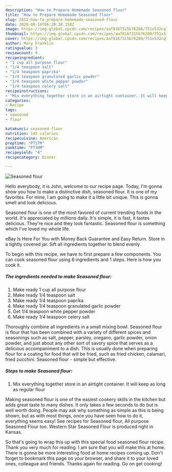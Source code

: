 ```yaml
---
description: "How to Prepare Homemade Seasoned flour"
title: "How to Prepare Homemade Seasoned flour"
slug: 2652-how-to-prepare-homemade-seasoned-flour
date: 2020-08-16T06:20:38.158Z
image: https://img-global.cpcdn.com/recipes/aaf8167315b76280/751x532cq70/seasoned-flour-recipe-main-photo.jpg
thumbnail: https://img-global.cpcdn.com/recipes/aaf8167315b76280/751x532cq70/seasoned-flour-recipe-main-photo.jpg
cover: https://img-global.cpcdn.com/recipes/aaf8167315b76280/751x532cq70/seasoned-flour-recipe-main-photo.jpg
author: Mary Franklin
ratingvalue: 3
reviewcount: 9
recipeingredient:
- "1 cup all purpose flour"
- "1/4 teaspoon salt"
- "1/4 teaspoon paprika"
- "1/4 teaspoon granulated garlic powder"
- "1/4 teaspoon white pepper powder"
- "1/4 teaspoon celery salt"
recipeinstructions:
- "Mix everything together store in an airtight container. It will keep as long as regular flour"
categories:
- Recipe
tags:
- seasoned
- flour

katakunci: seasoned flour 
nutrition: 145 calories
recipecuisine: American
preptime: "PT17M"
cooktime: "PT30M"
recipeyield: "4"
recipecategory: Dinner

---
```



![Seasoned flour](https://img-global.cpcdn.com/recipes/aaf8167315b76280/751x532cq70/seasoned-flour-recipe-main-photo.jpg)

Hello everybody, it is John, welcome to our recipe page. Today, I'm gonna show you how to make a distinctive dish, seasoned flour. It is one of my favorites. For mine, I am going to make it a little bit unique. This is gonna smell and look delicious.

Seasoned flour is one of the most favored of current trending foods in the world. It's appreciated by millions daily. It's simple, it is fast, it tastes delicious. They're nice and they look fantastic. Seasoned flour is something which I've loved my whole life.

eBay Is Here For You with Money Back Guarantee and Easy Return. Store in a tightly covered jar. Sift all ingredients together to blend evenly.


To begin with this recipe, we have to first prepare a few components. You can cook seasoned flour using 6 ingredients and 1 steps. Here is how you cook it.

<!--inarticleads1-->

##### The ingredients needed to make Seasoned flour:

1. Make ready 1 cup all purpose flour
1. Make ready 1/4 teaspoon salt
1. Make ready 1/4 teaspoon paprika
1. Make ready 1/4 teaspoon granulated garlic powder
1. Get 1/4 teaspoon white pepper powder
1. Make ready 1/4 teaspoon celery salt


Thoroughly combine all ingredients in a small mixing bowl. Seasoned flour is flour that has been combined with a variety of different spices and seasonings such as salt, pepper, parsley, oregano, garlic powder, onion powder, and just about any other sort of savory spice that serves as a delicious accompaniment to a dish. This is usually done when preparing flour for a coating for food that will be fried, such as fried chicken, calamari, fried zucchini. Seasoned flour - simple but effective. 

<!--inarticleads2-->

##### Steps to make Seasoned flour:

1. Mix everything together store in an airtight container. It will keep as long as regular flour


Making seasoned flour is one of the easiest cookery skills in the kitchen but adds great taste to many dishes. It only takes a few seconds to do but is well worth doing. People may ask why something as simple as this is being shown, but as with most things, once you have seen how to do it, everything seems easy! See recipes for Seasoned flour, All purpose Seasoned Flour too. Western Star Seasoned Flour is produced right in Kansas. 

So that's going to wrap this up with this special food seasoned flour recipe. Thank you very much for reading. I am sure that you will make this at home. There is gonna be more interesting food at home recipes coming up. Don't forget to bookmark this page on your browser, and share it to your loved ones, colleague and friends. Thanks again for reading. Go on get cooking!
